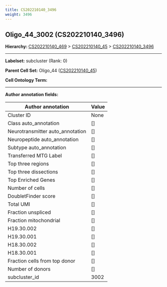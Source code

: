 ```yaml
---
title: CS202210140_3496
weight: 3496
---
```

## Oligo_44_3002 (CS202210140_3496)
<b>Hierarchy: </b>
[CS202210140_469](cell_sets/CS202210140_469.md) >
[CS202210140_45](cell_sets/CS202210140_45.md) >
[CS202210140_3496](cell_sets/CS202210140_3496.md)

---


**Labelset:** subcluster (Rank: 0)

**Parent Cell Set:** Oligo_44 ([CS202210140_45](cell_sets/CS202210140_45.md))



**Cell Ontology Term:** 

[MARKER GENES.]: #


---

[TRANSFERRED ANNOTATIONS.]: #


[AUTHOR ANNOTATION FIELDS.]: #


**Author annotation fields:**

| Author annotation | Value |
|-------------------|-------|
|Cluster ID|None|
|Class auto_annotation|[]|
|Neurotransmitter auto_annotation|[]|
|Neuropeptide auto_annotation|[]|
|Subtype auto_annotation|[]|
|Transferred MTG Label|[]|
|Top three regions|[]|
|Top three dissections|[]|
|Top Enriched Genes|[]|
|Number of cells|[]|
|DoubletFinder score|[]|
|Total UMI|[]|
|Fraction unspliced|[]|
|Fraction mitochondrial|[]|
|H19.30.002|[]|
|H19.30.001|[]|
|H18.30.002|[]|
|H18.30.001|[]|
|Fraction cells from top donor|[]|
|Number of donors|[]|
|subcluster_id|3002|
